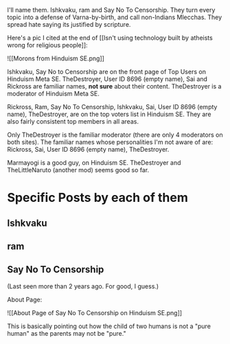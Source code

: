 I'll name them. Ishkvaku, ram and Say No To Censorship. They turn every topic into a defense of Varna-by-birth, and call non-Indians Mlecchas. They spread hate saying its justified by scripture.

Here's a pic I cited at the end of [[Isn't using technology built by atheists wrong for religious people]]:

![[Morons from Hinduism SE.png]]

Ishkvaku, Say No to Censorship are on the front page of Top Users on Hinduism Meta SE.
TheDestroyer, User ID 8696 (empty name), Sai and Rickross are familiar names, **not sure** about their content.
TheDestroyer is a moderator of Hinduism Meta SE.

Rickross, Ram, Say No To Censorship, Ishkvaku, Sai, User ID 8696 (empty name), TheDestroyer, are on the top voters list in Hinduism SE.
They are also fairly consistent top members in all areas.

Only TheDestroyer is the familiar moderator (there are only 4 moderators on both sites).
The familiar names whose personalities I'm not aware of are: Rickross, Sai, User ID 8696 (empty name), TheDestroyer.

Marmayogi is a good guy, on Hinduism SE.
TheDestroyer and TheLittleNaruto (another mod) seems good so far.

# Specific Posts by each of them

## Ishkvaku

## ram

## Say No To Censorship
(Last seen more than 2 years ago. For good, I guess.)

About Page:

![[About Page of Say No To Censorship on Hinduism SE.png]]

This is basically pointing out how the child of two humans is not a "pure human" as the parents may not be "pure."

